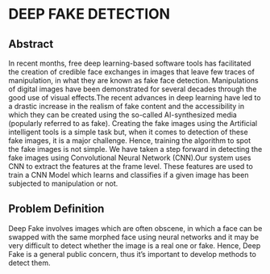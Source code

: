 # DEEP FAKE DETECTION
## Abstract
In recent months, free deep learning-based software tools has facilitated the creation of credible face
exchanges in images that leave few traces of manipulation, in what they are known as fake face
detection. Manipulations of digital images have been demonstrated for several decades through the
good use of visual effects.The recent advances in deep learning have led to a drastic increase in
the realism of fake content and the accessibility in which they can be created using the so-called
AI-synthesized media (popularly referred to as fake). Creating the fake images using the Artificial
intelligent tools is a simple task but, when it comes to detection of these fake images, it is a major
challenge. Hence, training the algorithm to spot the fake images is not simple. We have taken a step
forward in detecting the fake images using Convolutional Neural Network (CNN).Our system uses
CNN to extract the features at the frame level. These features are used to train a CNN Model which
learns and classifies if a given image has been subjected to manipulation or not.

## Problem Definition
Deep Fake involves images which are often obscene, in which a face can be swapped with the
same morphed face using neural networks and it may be very difficult to detect whether the image is a
real one or fake. Hence, Deep Fake is a general public concern, thus it’s important to develop methods
to detect them.
